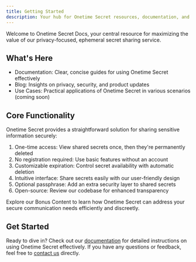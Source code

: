 ```yaml
---
title: Getting Started
description: Your hub for Onetime Secret resources, documentation, and insights.
---
```


Welcome to Onetime Secret Docs, your central resource for maximizing the value of our privacy-focused, ephemeral secret sharing service.

## What's Here

- Documentation: Clear, concise guides for using Onetime Secret effectively
- Blog: Insights on privacy, security, and product updates
- Use Cases: Practical applications of Onetime Secret in various scenarios (coming soon)

## Core Functionality

Onetime Secret provides a straightforward solution for sharing sensitive information securely:

1. One-time access: View shared secrets once, then they're permanently deleted
2. No registration required: Use basic features without an account
3. Customizable expiration: Control secret availability with automatic deletion
4. Intuitive interface: Share secrets easily with our user-friendly design
5. Optional passphrase: Add an extra security layer to shared secrets
6. Open-source: Review our codebase for enhanced transparency

Explore our Bonus Content to learn how Onetime Secret can address your secure communication needs efficiently and discreetly.

## Get Started

Ready to dive in? Check out our [documentation](/docs) for detailed instructions on using Onetime Secret effectively. If you have any questions or feedback, feel free to [contact us](/contact) directly.
